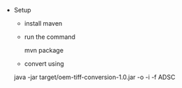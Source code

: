 * Setup
  - install maven

  - run the command

    mvn package

  - convert using

  java -jar target/oem-tiff-conversion-1.0.jar -o <tifffile> -i <adscfile> -f ADSC
